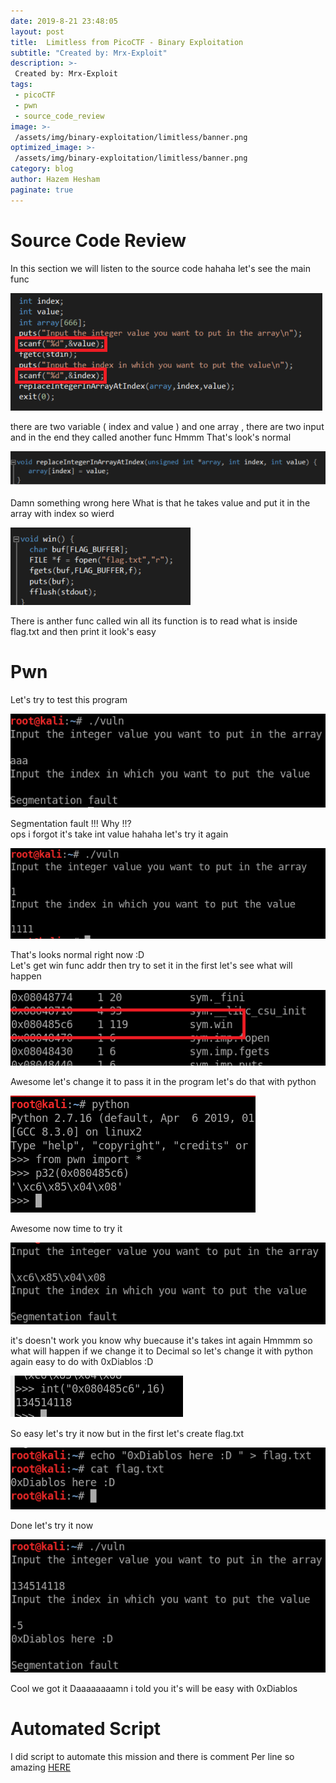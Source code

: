 ```yaml
---
date: 2019-8-21 23:48:05
layout: post
title:  Limitless from PicoCTF - Binary Exploitation
subtitle: "Created by: Mrx-Exploit"
description: >-
 Created by: Mrx-Exploit
tags: 
 - picoCTF 
 - pwn 
 - source_code_review 
image: >-
 /assets/img/binary-exploitation/limitless/banner.png
optimized_image: >-
 /assets/img/binary-exploitation/limitless/banner.png
category: blog
author: Hazem Hesham
paginate: true
---
```


# Source Code Review

In this section we will listen to the source code hahaha let's see the main func

![image](/assets/img/binary-exploitation/limitless/discover.png)

there are two variable ( index and value ) and one array , there are two input and in the end they called another func Hmmm That's look's normal

![image](/assets/img/binary-exploitation/limitless/indexing.png)

Damn something wrong here What is that he takes value and put it in the array with index so wierd

![image](/assets/img/binary-exploitation/limitless/win.png)

There is anther func called win all its function is to read what is inside flag.txt and then print it look's easy  

# Pwn

Let's try to test this program

![image](/assets/img/binary-exploitation/limitless/aaa.png)

Segmentation fault !!! Why !!?  
ops i forgot it's take int value hahaha let's try it again  

![image](/assets/img/binary-exploitation/limitless/normal.png)

That's looks normal right now :D  
Let's get win func addr then try to set it in the first let's see what will happen

![image](/assets/img/binary-exploitation/limitless/winfunc.png)

Awesome let's change it to pass it in the program let's do that with python

![image](/assets/img/binary-exploitation/limitless/p32.png)

Awesome now time to try it

![image](/assets/img/binary-exploitation/limitless/addr.png)

it's doesn't work you know why buecause it's takes int again Hmmmm so what will happen if we change it to Decimal so let's change it with python again easy to do with 0xDiablos :D

![image](/assets/img/binary-exploitation/limitless/hextodecimal.png)

So easy let's try it now but in the first let's create flag.txt

![image](/assets/img/binary-exploitation/limitless/createflag.png)

Done let's try it now

![image](/assets/img/binary-exploitation/limitless/done.png)

Cool we got it Daaaaaaaamn i told you it's will be easy with 0xDiablos  

# Automated Script

I did script to automate this mission and there is comment Per line so amazing [HERE](https://github.com/Mrx-Exploit/CTF-Scripts/tree/master/Binary%20Exploitation/limitless)  
 

